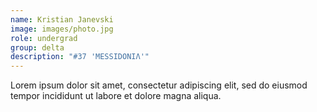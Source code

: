 ```yaml
---
name: Kristian Janevski
image: images/photo.jpg
role: undergrad
group: delta
description: "#37 'MESSIDONIΛ'"
---
```


Lorem ipsum dolor sit amet, consectetur adipiscing elit, sed do eiusmod tempor incididunt ut labore et dolore magna aliqua.
